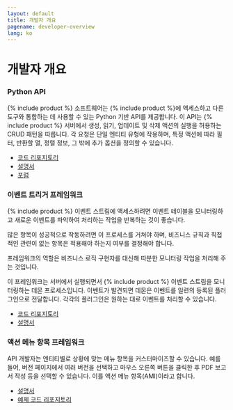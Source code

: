 ```yaml
---
layout: default
title: 개발자 개요
pagename: developer-overview
lang: ko
---
```


# 개발자 개요

### Python API

{% include product %} 소프트웨어는 {% include product %}에 액세스하고 다른 도구와 통합하는 데 사용할 수 있는 Python 기반 API를 제공합니다. 이 API는 {% include product %} 서버에서 생성, 읽기, 업데이트 및 삭제 액션의 실행을 허용하는 CRUD 패턴을 따릅니다. 각 요청은 단일 엔티티 유형에 작용하며, 특정 액션에 따라 필터, 반환할 열, 정렬 정보, 그 밖에 추가 옵션을 정의할 수 있습니다.

*   [코드 리포지토리](https://github.com/shotgunsoftware/python-api)
*   [설명서](https://developer.shotgridsoftware.com/python-api/)
*   [포럼](https://community.shotgridsoftware.com/c/pipeline/6)

### 이벤트 트리거 프레임워크

{% include product %} 이벤트 스트림에 액세스하려면 이벤트 테이블을 모니터링하고 새로운 이벤트를 파악하여 처리하는 작업을 반복하는 것이 좋습니다.  
  
많은 항목이 성공적으로 작동하려면 이 프로세스를 거쳐야 하며, 비즈니스 규칙과 직접적인 관련이 없는 항목은 적용해야 하는지 여부를 결정해야 합니다.  
  
프레임워크의 역할은 비즈니스 로직 구현자를 대신해 따분한 모니터링 작업을 처리해 주는 것입니다.  
  
이 프레임워크는 서버에서 실행되면서 {% include product %} 이벤트 스트림을 모니터링하는 데몬 프로세스입니다. 이벤트가 발견되면 데몬은 이벤트를 일련의 등록된 플러그인으로 전달합니다. 각각의 플러그인은 원하는 대로 이벤트를 처리할 수 있습니다.

*   [코드 리포지토리](https://github.com/shotgunsoftware/shotgunevents)
*   [설명서](https://github.com/shotgunsoftware/shotgunevents/wiki)

### 액션 메뉴 항목 프레임워크

API 개발자는 엔티티별로 상황에 맞는 메뉴 항목을 커스터마이즈할 수 있습니다. 예를 들어, 버전 페이지에서 여러 버전을 선택하고 마우스 오른쪽 버튼을 클릭한 후 PDF 보고서 작성 등을 선택할 수 있습니다. 이를 액션 메뉴 항목(AMI)이라고 합니다.

*   [설명서]()
*   [예제 코드 리포지토리](https://developer.shotgridsoftware.com/python-api/cookbook/examples/ami_handler.html)

